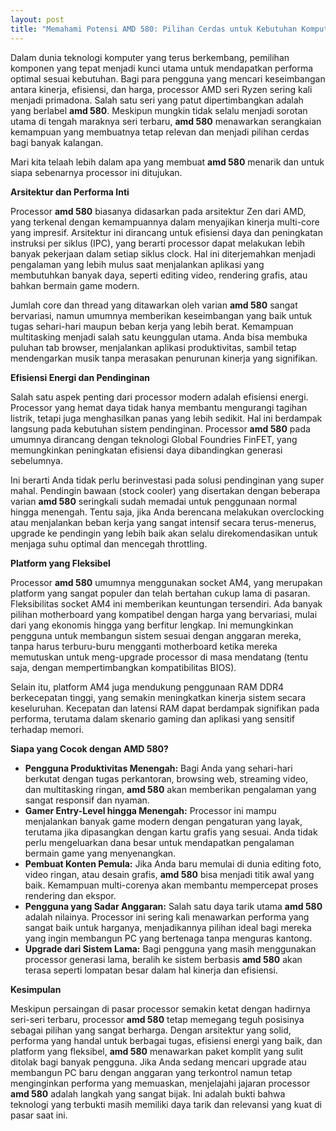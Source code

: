 ```yaml
---
layout: post
title: "Memahami Potensi AMD 580: Pilihan Cerdas untuk Kebutuhan Komputasi Anda"
---
```


Dalam dunia teknologi komputer yang terus berkembang, pemilihan komponen yang tepat menjadi kunci utama untuk mendapatkan performa optimal sesuai kebutuhan. Bagi para pengguna yang mencari keseimbangan antara kinerja, efisiensi, dan harga, processor AMD seri Ryzen sering kali menjadi primadona. Salah satu seri yang patut dipertimbangkan adalah yang berlabel **amd 580**. Meskipun mungkin tidak selalu menjadi sorotan utama di tengah maraknya seri terbaru, **amd 580** menawarkan serangkaian kemampuan yang membuatnya tetap relevan dan menjadi pilihan cerdas bagi banyak kalangan.

Mari kita telaah lebih dalam apa yang membuat **amd 580** menarik dan untuk siapa sebenarnya processor ini ditujukan.

**Arsitektur dan Performa Inti**

Processor **amd 580** biasanya didasarkan pada arsitektur Zen dari AMD, yang terkenal dengan kemampuannya dalam menyajikan kinerja multi-core yang impresif. Arsitektur ini dirancang untuk efisiensi daya dan peningkatan instruksi per siklus (IPC), yang berarti processor dapat melakukan lebih banyak pekerjaan dalam setiap siklus clock. Hal ini diterjemahkan menjadi pengalaman yang lebih mulus saat menjalankan aplikasi yang membutuhkan banyak daya, seperti editing video, rendering grafis, atau bahkan bermain game modern.

Jumlah core dan thread yang ditawarkan oleh varian **amd 580** sangat bervariasi, namun umumnya memberikan keseimbangan yang baik untuk tugas sehari-hari maupun beban kerja yang lebih berat. Kemampuan multitasking menjadi salah satu keunggulan utama. Anda bisa membuka puluhan tab browser, menjalankan aplikasi produktivitas, sambil tetap mendengarkan musik tanpa merasakan penurunan kinerja yang signifikan.

**Efisiensi Energi dan Pendinginan**

Salah satu aspek penting dari processor modern adalah efisiensi energi. Processor yang hemat daya tidak hanya membantu mengurangi tagihan listrik, tetapi juga menghasilkan panas yang lebih sedikit. Hal ini berdampak langsung pada kebutuhan sistem pendinginan. Processor **amd 580** pada umumnya dirancang dengan teknologi Global Foundries FinFET, yang memungkinkan peningkatan efisiensi daya dibandingkan generasi sebelumnya.

Ini berarti Anda tidak perlu berinvestasi pada solusi pendinginan yang super mahal. Pendingin bawaan (stock cooler) yang disertakan dengan beberapa varian **amd 580** seringkali sudah memadai untuk penggunaan normal hingga menengah. Tentu saja, jika Anda berencana melakukan overclocking atau menjalankan beban kerja yang sangat intensif secara terus-menerus, upgrade ke pendingin yang lebih baik akan selalu direkomendasikan untuk menjaga suhu optimal dan mencegah throttling.

**Platform yang Fleksibel**

Processor **amd 580** umumnya menggunakan socket AM4, yang merupakan platform yang sangat populer dan telah bertahan cukup lama di pasaran. Fleksibilitas socket AM4 ini memberikan keuntungan tersendiri. Ada banyak pilihan motherboard yang kompatibel dengan harga yang bervariasi, mulai dari yang ekonomis hingga yang berfitur lengkap. Ini memungkinkan pengguna untuk membangun sistem sesuai dengan anggaran mereka, tanpa harus terburu-buru mengganti motherboard ketika mereka memutuskan untuk meng-upgrade processor di masa mendatang (tentu saja, dengan mempertimbangkan kompatibilitas BIOS).

Selain itu, platform AM4 juga mendukung penggunaan RAM DDR4 berkecepatan tinggi, yang semakin meningkatkan kinerja sistem secara keseluruhan. Kecepatan dan latensi RAM dapat berdampak signifikan pada performa, terutama dalam skenario gaming dan aplikasi yang sensitif terhadap memori.

**Siapa yang Cocok dengan AMD 580?**

*   **Pengguna Produktivitas Menengah:** Bagi Anda yang sehari-hari berkutat dengan tugas perkantoran, browsing web, streaming video, dan multitasking ringan, **amd 580** akan memberikan pengalaman yang sangat responsif dan nyaman.
*   **Gamer Entry-Level hingga Menengah:** Processor ini mampu menjalankan banyak game modern dengan pengaturan yang layak, terutama jika dipasangkan dengan kartu grafis yang sesuai. Anda tidak perlu mengeluarkan dana besar untuk mendapatkan pengalaman bermain game yang menyenangkan.
*   **Pembuat Konten Pemula:** Jika Anda baru memulai di dunia editing foto, video ringan, atau desain grafis, **amd 580** bisa menjadi titik awal yang baik. Kemampuan multi-corenya akan membantu mempercepat proses rendering dan ekspor.
*   **Pengguna yang Sadar Anggaran:** Salah satu daya tarik utama **amd 580** adalah nilainya. Processor ini sering kali menawarkan performa yang sangat baik untuk harganya, menjadikannya pilihan ideal bagi mereka yang ingin membangun PC yang bertenaga tanpa menguras kantong.
*   **Upgrade dari Sistem Lama:** Bagi pengguna yang masih menggunakan processor generasi lama, beralih ke sistem berbasis **amd 580** akan terasa seperti lompatan besar dalam hal kinerja dan efisiensi.

**Kesimpulan**

Meskipun persaingan di pasar processor semakin ketat dengan hadirnya seri-seri terbaru, processor **amd 580** tetap memegang teguh posisinya sebagai pilihan yang sangat berharga. Dengan arsitektur yang solid, performa yang handal untuk berbagai tugas, efisiensi energi yang baik, dan platform yang fleksibel, **amd 580** menawarkan paket komplit yang sulit ditolak bagi banyak pengguna. Jika Anda sedang mencari upgrade atau membangun PC baru dengan anggaran yang terkontrol namun tetap menginginkan performa yang memuaskan, menjelajahi jajaran processor **amd 580** adalah langkah yang sangat bijak. Ini adalah bukti bahwa teknologi yang terbukti masih memiliki daya tarik dan relevansi yang kuat di pasar saat ini.
